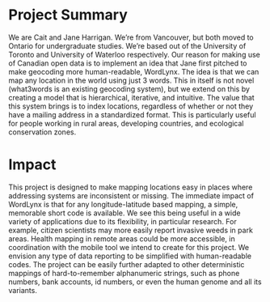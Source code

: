 # Project Summary

We are Cait and Jane Harrigan. We’re from Vancouver, but both moved to Ontario for undergraduate studies. We’re based out of the University of Toronto and University of Waterloo respectively. Our reason for making use of Canadian open data is to implement an idea that Jane first pitched to make geocoding more human-readable, WordLynx. The idea is that we can map any location in the world using just 3 words. This in itself is not novel (what3words is an existing geocoding system), but we extend on this by creating a model that is hierarchical, iterative, and intuitive. The value that this system brings is to index locations, regardless of whether or not they have a mailing address in a standardized format. This is particularly useful for people working in rural areas, developing countries, and ecological conservation zones. 

# Impact 

This project is designed to make mapping locations easy in places where addressing systems are inconsistent or missing. The immediate impact of WordLynx is that for any longitude-latitude based mapping, a simple, memorable short code is available. We see this being useful in a wide variety of applications due to its flexibility, in particular research. For example, citizen scientists may more easily report invasive weeds in park areas. Health mapping in remote areas could be more accessible, in coordination with the mobile tool we intend to create for this project. We envision any type of data reporting to be simplified with human-readable codes. 
The project can be easily further adapted to other deterministic mappings of hard-to-remember alphanumeric strings, such as phone numbers, bank accounts, id numbers, or even the human genome and all its variants. 